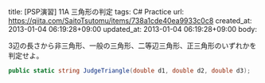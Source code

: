 title: [PSP演習] 11A 三角形の判定
tags: C# Practice
url: https://qiita.com/SaitoTsutomu/items/738a1cde40ea9933c0c8
created_at: 2013-01-04 06:19:28+09:00
updated_at: 2013-01-04 06:19:28+09:00
body:

3辺の長さから非三角形、一般の三角形、二等辺三角形、正三角形のいずれかを判定せよ。

```c#
public static string JudgeTriangle(double d1, double d2, double d3);
```
